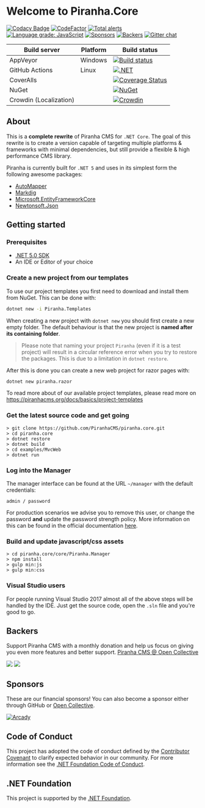 # Welcome to Piranha.Core

[![Codacy Badge](https://app.codacy.com/project/badge/Grade/0fa7c8bcd5234443b79b075436e92d7e)](https://www.codacy.com/gh/PiranhaCMS/piranha.core/dashboard?utm_source=github.com&amp;utm_medium=referral&amp;utm_content=PiranhaCMS/piranha.core&amp;utm_campaign=Badge_Grade)
[![CodeFactor](https://www.codefactor.io/repository/github/piranhacms/piranha.core/badge)](https://www.codefactor.io/repository/github/piranhacms/piranha.core)
[![Total alerts](https://img.shields.io/lgtm/alerts/g/PiranhaCMS/piranha.core.svg?logo=lgtm&logoWidth=18)](https://lgtm.com/projects/g/PiranhaCMS/piranha.core/alerts/)
[![Language grade: JavaScript](https://img.shields.io/lgtm/grade/javascript/g/PiranhaCMS/piranha.core.svg?logo=lgtm&logoWidth=18)](https://lgtm.com/projects/g/PiranhaCMS/piranha.core/context:javascript)
[![Sponsors](https://opencollective.com/piranhacms/tiers/sponsor/badge.svg?label=sponsor&color=brightgreen)](Sponsors)
[![Backers](https://opencollective.com/piranhacms/tiers/backer/badge.svg?label=backer&color=brightgreen)](Backers)
[![Gitter chat](https://badges.gitter.im/PiranhaCMS/Piranha.png)](https://gitter.im/PiranhaCMS/Piranha)

| Build server           | Platform     | Build status |
|------------------------|--------------|--------------|
| AppVeyor               | Windows      | [![Build status](https://ci.appveyor.com/api/projects/status/brw0cak0b5x4w17m?svg=true)](https://ci.appveyor.com/project/tidyui/piranha-core) |
| GitHub Actions         | Linux        | [![.NET](https://github.com/PiranhaCMS/piranha.core/actions/workflows/dotnet.yml/badge.svg)](https://github.com/PiranhaCMS/piranha.core/actions/workflows/dotnet.yml) |
| CoverAlls              |              | [![Coverage Status](https://coveralls.io/repos/github/PiranhaCMS/piranha.core/badge.svg?branch=master&service=github&random=1)](https://coveralls.io/github/PiranhaCMS/piranha.core?branch=master) |
| NuGet                  |              | [![NuGet](https://img.shields.io/nuget/v/Piranha.svg)](https://www.nuget.org/packages/Piranha) |
| Crowdin (Localization) |              | [![Crowdin](https://badges.crowdin.net/piranhacms/localized.svg)](https://crowdin.com/project/piranhacms) |

## About

This is a **complete rewrite** of Piranha CMS for `.NET Core`. The goal of this rewrite
is to create a version capable of targeting multiple platforms & frameworks with minimal
dependencies, but still provide a flexible & high performance CMS library.

Piranha is currently built for `.NET 5` and uses in its simplest form the following awesome packages:

* [AutoMapper](https://github.com/AutoMapper/AutoMapper)
* [Markdig](https://github.com/xoofx/markdig)
* [Microsoft.EntityFrameworkCore](https://github.com/dotnet/efcore)
* [Newtonsoft.Json](https://github.com/JamesNK/Newtonsoft.Json)

## Getting started

### Prerequisites

* [.NET 5.0 SDK](https://dotnet.microsoft.com/download/dotnet/5.0)
* An IDE or Editor of your choice

### Create a new project from our templates

To use our project templates you first need to download and install them from NuGet. This can be done with:

~~~ bash
dotnet new -i Piranha.Templates
~~~

When creating a new project with `dotnet new` you should first create a new empty folder. The default behaviour is that the new project is **named after its containing folder**.

> Please note that naming your project `Piranha` (even if it is a test project) will result in a circular reference error when you try to restore the packages. This is due to a limitation in `dotnet restore`.

After this is done you can create a new web project for razor pages with:

~~~ bash
dotnet new piranha.razor
~~~

To read more about of our available project templates, please read more on https://piranhacms.org/docs/basics/project-templates

### Get the latest source code and get going

    > git clone https://github.com/PiranhaCMS/piranha.core.git
    > cd piranha.core
    > dotnet restore
    > dotnet build
    > cd examples/MvcWeb
    > dotnet run

### Log into the Manager

The manager interface can be found at the URL `~/manager` with the default credentials:

    admin / password

For production scenarios we advise you to remove this user, or change the password
**and** update the password strength policy. More information on this can be found in
the official documentation [here](http://piranhacms.org/docs/architecture/authentication/identity).

### Build and update javascript/css assets

    > cd piranha.core/core/Piranha.Manager
    > npm install
    > gulp min:js
	> gulp min:css

### Visual Studio users

For people running Visual Studio 2017 almost all of the above steps will be handled by the IDE. Just get the source code, open the `.sln` file and you're good to go.

## Backers

Support Piranha CMS with a monthly donation and help us focus on giving you even more features and better support. [Piranha CMS @ Open Collective](https://opencollective.com/piranhacms)

<img src="https://opencollective.com/piranhacms/tiers/sponsor.svg?avatarHeight=36" />
<img src="https://opencollective.com/piranhacms/tiers/backer.svg?avatarHeight=36&width=600" />

## Sponsors

These are our financial sponsors! You can also become a sponsor either through GitHub or [Open Collective](https://opencollective.com/piranhacms).

[![Arcady](https://piranhacms.azureedge.net/uploads/672d2600-8822-4b74-bb06-392f0c4aa38d-arcady_black.png)](https://www.arcady.nl)



## Code of Conduct

This project has adopted the code of conduct defined by the [Contributor Covenant](http://contributor-covenant.org/) to clarify expected behavior in our community.
For more information see the [.NET Foundation Code of Conduct](http://www.dotnetfoundation.org/code-of-conduct).

## .NET Foundation

This project is supported by the [.NET Foundation](http://www.dotnetfoundation.org).
